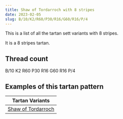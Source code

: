 ```yaml
---
title: Shaw of Tordarroch with 8 stripes
date: 2023-02-05
slug: B/10/K2/R60/P30/R16/G60/R16/P/4
---
```

This is a list of all the tartan sett variants with 8 stripes.

It is a 8 stripes tartan.


## Thread count
B/10 K2 R60 P30 R16 G60 R16 P/4

## Examples of this tartan pattern

| Tartan Variants |
|---------------|
| [Shaw of Tordarroch](/variants/b/10/k2/r60/p30/r16/g60/r16/p/4-b5480b0-g008000-k000000-p800080-rc00000)||
